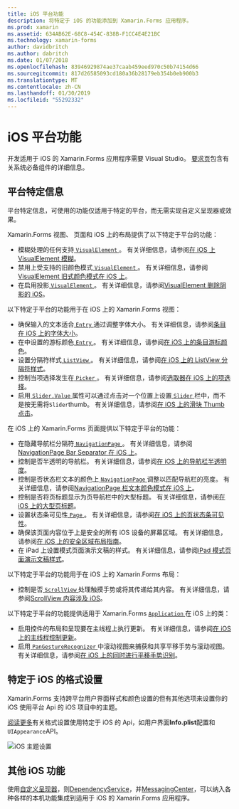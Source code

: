```yaml
---
title: iOS 平台功能
description: 将特定于 iOS 的功能添加到 Xamarin.Forms 应用程序。
ms.prod: xamarin
ms.assetid: 634AB62E-68C8-454C-838B-F1CC4E4E21BC
ms.technology: xamarin-forms
author: davidbritch
ms.author: dabritch
ms.date: 01/07/2018
ms.openlocfilehash: 83946929874ae37caab459eed970c50b74154d66
ms.sourcegitcommit: 817d26585093cd180a36b28179eb354b0eb900b3
ms.translationtype: MT
ms.contentlocale: zh-CN
ms.lasthandoff: 01/30/2019
ms.locfileid: "55292332"
---
```

# <a name="ios-platform-features"></a>iOS 平台功能

开发适用于 iOS 的 Xamarin.Forms 应用程序需要 Visual Studio。 [要求页](~/get-started/installation.md)包含有关系统必备组件的详细信息。

## <a name="platform-specifics"></a>平台特定信息

平台特定信息，可使用的功能仅适用于特定的平台，而无需实现自定义呈现器或效果。

Xamarin.Forms 视图、 页面和 iOS 上的布局提供了以下特定于平台的功能：

- 模糊处理的任何支持[ `VisualElement` ](xref:Xamarin.Forms.VisualElement)。 有关详细信息，请参阅[在 iOS 上 VisualElement 模糊](visualelement-blur.md)。
- 禁用上受支持的旧颜色模式[ `VisualElement` ](xref:Xamarin.Forms.VisualElement)。 有关详细信息，请参阅[VisualElement 旧式颜色模式在 iOS 上](legacy-color-mode.md)。
- 在启用投影[ `VisualElement` ](xref:Xamarin.Forms.VisualElement)。 有关详细信息，请参阅[VisualElement 删除阴影的 iOS](visualelement-drop-shadow.md)。

以下特定于平台的功能用于在 iOS 上的 Xamarin.Forms 视图：

- 确保输入的文本适合[ `Entry` ](xref:Xamarin.Forms.Entry)通过调整字体大小。 有关详细信息，请参阅[条目在 iOS 上的字体大小](entry-font-size.md)。
- 在中设置的游标颜色[ `Entry` ](xref:Xamarin.Forms.Entry)。 有关详细信息，请参阅[在 iOS 上的条目游标颜色](entry-cursor-color.md)。
- 设置分隔符样式[ `ListView` ](xref:Xamarin.Forms.ListView)。 有关详细信息，请参阅[在 iOS 上的 ListView 分隔符样式](listview-separator-style.md)。
- 控制当项选择发生在[ `Picker` ](xref:Xamarin.Forms.Picker)。 有关详细信息，请参阅[选取器在 iOS 上的项选择](picker-selection.md)。
- 启用[ `Slider.Value` ](xref:Xamarin.Forms.Slider.Value)属性可以通过点击对一个位置上设置[ `Slider` ](xref:Xamarin.Forms.Slider)栏中，而不是按无需将`Slider`thumb。 有关详细信息，请参阅[在 iOS 上的滑块 Thumb 点击](slider-thumb.md)。

在 iOS 上的 Xamarin.Forms 页面提供以下特定于平台的功能：

- 在隐藏导航栏分隔符[ `NavigationPage` ](xref:Xamarin.Forms.NavigationPage)。 有关详细信息，请参阅[NavigationPage Bar Separator 在 iOS 上](navigation-bar-separator.md)。
- 控制是否半透明的导航栏。 有关详细信息，请参阅[在 iOS 上的导航栏半透明度](navigation-bar-translucent.md)。
- 控制是否状态栏文本的颜色上[ `NavigationPage` ](xref:Xamarin.Forms.NavigationPage)调整以匹配导航栏的亮度。 有关详细信息，请参阅[NavigationPage 栏文本颜色模式在 iOS 上](status-bar-text-color.md)。
- 控制是否将页标题显示为页导航栏中的大型标题。 有关详细信息，请参阅[在 iOS 上的大型页标题](page-large-title.md)。
- 设置状态条可见性[ `Page` ](xref:Xamarin.Forms.Page)。 有关详细信息，请参阅[在 iOS 上的页状态条可见性](page-status-bar-visibility.md)。
- 确保该页面内容位于上是安全的所有 iOS 设备的屏幕区域。 有关详细信息，请参阅[在 iOS 上的安全区域布局指南](page-safe-area-layout.md)。
- 在 iPad 上设置模式页面演示文稿的样式。 有关详细信息，请参阅[iPad 模式页面演示文稿样式](ipad-page-presentation-style.md)。

以下特定于平台的功能用于在 iOS 上的 Xamarin.Forms 布局：

- 控制是否[ `ScrollView` ](xref:Xamarin.Forms.ScrollView)处理触摸手势或将其传递给其内容。 有关详细信息，请参阅[ScrollView 内容涉及 iOS](scrollview-content-touches.md)。

以下特定于平台的功能提供适用于 Xamarin.Forms [ `Application` ](xref:Xamarin.Forms.Application)在 iOS 上的类：

- 启用控件的布局和呈现要在主线程上执行更新。 有关详细信息，请参阅[在 iOS 上的主线程控制更新](main-thread-updates-ui.md)。
- 启用[ `PanGestureRecognizer` ](xref:Xamarin.Forms.PanGestureRecognizer)中滚动视图来捕获和共享平移手势与滚动视图。 有关详细信息，请参阅[在 iOS 上的同时进行平移手势识别](application-pan-gesture.md)。

## <a name="ios-specific-formatting"></a>特定于 iOS 的格式设置

Xamarin.Forms 支持跨平台用户界面样式和颜色设置的但有其他选项来设置你的 iOS 使用平台 Api 的 iOS 项目中的主题。

[阅读更多](formatting.md)有关格式设置使用特定于 iOS 的 Api，如用户界面**Info.plist**配置和`UIAppearance`API。

![](images/status-white-sml.png "iOS 主题设置")

## <a name="other-ios-features"></a>其他 iOS 功能

使用[自定义呈现器](~/xamarin-forms/app-fundamentals/custom-renderer/index.md)，则[DependencyService](~/xamarin-forms/app-fundamentals/dependency-service/index.md)，并[MessagingCenter](~/xamarin-forms/app-fundamentals/messaging-center.md)，可以纳入各种各样的本机功能集成到适用于 iOS 的 Xamarin.Forms 应用程序。
